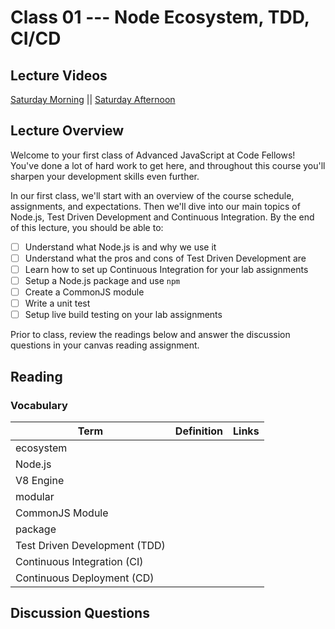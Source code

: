 # Class 01 --- Node Ecosystem, TDD, CI/CD

## Lecture Videos 


[Saturday Morning](https://frontrowviews.com/Home/Event/Details/5e56f2bee4e6df15a8a39b82) || [Saturday Afternoon](https://frontrowviews.com/Home/Event/Details/5e684f72eee6d91618503d44) 

## Lecture Overview

Welcome to your first class of Advanced JavaScript at Code Fellows! You've done a lot of hard work to get here, and throughout this course you'll sharpen your development skills even further. 

In our first class, we'll start with an overview of the course schedule, assignments, and expectations. Then we'll dive into our main topics of Node.js, Test Driven Development and Continuous Integration. By the end of this lecture, you should be able to: 

- [ ] Understand what Node.js is and why we use it 
- [ ] Understand what the pros and cons of Test Driven Development are
- [ ] Learn how to set up Continuous Integration for your lab assignments 
- [ ] Setup a Node.js package and use `npm`
- [ ] Create a CommonJS module 
- [ ] Write a unit test
- [ ] Setup live build testing on your lab assignments 

Prior to class, review the readings below and answer the discussion questions in your canvas reading assignment. 

## Reading

### Vocabulary 

| Term                          | Definition | Links |
| ----------------------------- | ---------- | ----- |
| ecosystem                     |            |       |
| Node.js                       |            |       |
| V8 Engine                     |            |       |
| modular                       |            |       |
| CommonJS Module               |            |       |
| package                       |            |       |
| Test Driven Development (TDD) |            |       |
| Continuous Integration (CI)   |            |       |
| Continuous Deployment (CD)    |            |       |

## Discussion Questions






